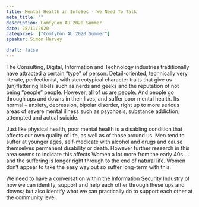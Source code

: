 ```yaml
---
title: Mental Health in InfoSec - We Need To Talk
meta_title: ""
description: ComfyCon AU 2020 Summer
date: 28/11/2020
categories: ["ComfyCon AU 2020 Summer"]
speaker: Simon Harvey

draft: false
---
```

The Consulting, Digital, Information and Technology industries traditionally have attracted a certain “type” of person. Detail-oriented, technically very literate, perfectionist, with stereotypical character traits that give us (un)flattering labels such as nerds and geeks and the reputation of not being “people” people. However, all of us are people. And people go through ups and downs in their lives, and suffer poor mental health. Its normal – anxiety, depression, bipolar disorder, right up to more serious areas of severe mental illness such as psychosis, substance addiction,
attempted and actual suicide.

Just like physical health, poor mental health is a disabling condition that affects our own quality of life, as well as of those around us. Men tend to suffer at younger ages, self-medicate with alcohol and drugs and cause themselves permanent disability or death. However further research in this area seems to indicate this affects Women a lot more from the early 40s … and the suffering is longer right through to the end of natural life. Women don’t appear to take the easy way out so suffer long-term with this.

We need to have a conversation within the Information Security Industry of how we can identify, support and help each other through these ups and downs; but also identify what we can practically do to support each other at the community level.

